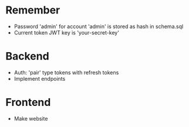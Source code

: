 # Remember
- Password 'admin' for account 'admin' is stored as hash in schema.sql
- Current token JWT key is 'your-secret-key'

# Backend
- Auth: 'pair' type tokens with refresh tokens
- Implement endpoints

# Frontend
- Make website
